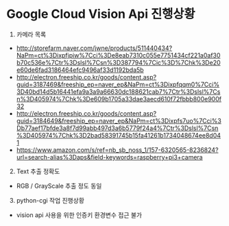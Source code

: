 # Google Cloud Vision Api 진행상황

1. 카메라 목록
 - http://storefarm.naver.com/jwne/products/511440434?NaPm=ct%3Dixpfjpiw%7Cci%3De8eab7310c055e7751434cf221a0af30b70c536e%7Ctr%3Dslsl%7Csn%3D387794%7Cic%3D%7Chk%3De20e60de6fad3186464efc9496af33d1192bda5b
 - http://electron.freeship.co.kr/goods/content.asp?guid=3187469&freeship_ep=naver_ep&NaPm=ct%3Dixpfqqm0%7Cci%3D40bd14d5b16441efa9a3a9a66630dc188621cab7%7Ctr%3Dslsl%7Csn%3D405974%7Chk%3De609b1705a33dae3aecd610f72fbbb800e900f32
 - http://electron.freeship.co.kr/goods/content.asp?guid=3184649&freeship_ep=naver_ep&NaPm=ct%3Dixpfs7uo%7Cci%3Db77aef17bfde3a8f7d99abb497d3a6b5779f24a4%7Ctr%3Dslsl%7Csn%3D405974%7Chk%3D2bad58391745b15fa41261b1734048674ee8d041
 - https://www.amazon.com/s/ref=nb_sb_noss_1/157-6320565-8236824?url=search-alias%3Daps&field-keywords=raspberry+pi3+camera

2. Text 추출 정확도
 - RGB / GrayScale 추출 정도 동일

3. python-cgi 작업 진행상황
 - vision api 사용을 위한 인증키 환경변수 접근 불가
